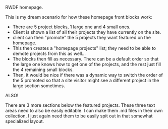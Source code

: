 RWDF homepage.

This is my dream scenario for how these homepage front blocks work:

- There are 5 project blocks, 1 large one and 4 small ones.
- Client is shown a list of all their projects they have currently  on the site.
- client can then "promote" the 5 projects they want featured on the homepage.
- This then creates a "homepage projects" list; they need to be able to demote projects from this as well… 
- The blocks then fill as necessary. There can be a default order so that the large one knows how to get one of the projects, and the rest just fill the 4 remaining small blocks. 
- Then, it would be nice if there was a dynamic way to switch the order of the 5 promoted so that a site visitor might see a different project in the large section sometimes.

ALSO!

There are 3 more sections below the featured projects.
These three text areas need to also be easily editable.
I can make them .md files in their own collection, I just again need them to be easily spit out in that somewhat specialized layout.